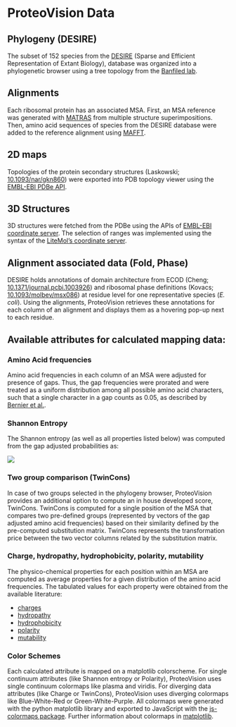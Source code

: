 # ProteoVision Data
## Phylogeny (DESIRE)
The subset of 152 species from the [DESIRE](https://doi.org/10.1093/molbev/msy101) (Sparse and Efficient Representation of Extant Biology), 
database was organized into a phylogenetic browser using a tree topology from the [Banfiled lab](https://doi.org/10.1038/nmicrobiol.2016.48).

## Alignments 
Each ribosomal protein has an associated MSA. First, an MSA reference was generated with [MATRAS](https://doi.org/10.1093/nar/gkg581) from multiple structure superimpositions. Then, amino acid sequences of species from the DESIRE database were added to the reference alignment using [MAFFT](https://doi.org/10.1093/bioinformatics/bts578).

## 2D maps 
Topologies of the protein secondary structures (Laskowski; [10.1093/nar/gkn860](https://dx.doi.org/10.1093%2Fnar%2Fgkn860)) were exported into PDB topology viewer using the [EMBL-EBI PDBe API](https://www.ebi.ac.uk/pdbe/api/doc/).

## 3D Structures 
3D structures were fetched from the PDBe using the APIs of [EMBL-EBI coordinate server](https://www.ebi.ac.uk/pdbe/coordinates/). The selection of ranges was implemented using the syntax of the [LiteMol’s coordinate server](https://coords.litemol.org/).

## Alignment associated data (Fold, Phase)
DESIRE holds annotations of domain architecture from ECOD (Cheng; [10.1371/journal.pcbi.1003926](https://doi.org/10.1371/journal.pcbi.1003926)) and ribosomal phase definitions (Kovacs; [10.1093/molbev/msx086](https://doi.org/10.1093/molbev/msx086)) at residue level for one representative species (*E. coli*). Using the alignments, ProteoVision retrieves these annotations for each column of an alignment and displays them as a hovering pop-up next to each residue.

## Available attributes for calculated mapping data:
### Amino Acid frequencies
Amino acid frequencies in each column of an MSA were adjusted for presence of gaps. Thus, the gap frequencies were prorated and were treated as a uniform distribution among all possible amino acid characters, such that a single character in a gap counts as 0.05, as described by [Bernier et al.](10.1093/molbev/msy101).

### Shannon Entropy
The Shannon entropy (as well as all properties listed below) was computed from the gap adjusted probabilities as:

<img src="https://render.githubusercontent.com/render/math?math=H_{SE}(n) = -\sum_{i=1}^c p_i(n)log_2p_i(n) \approx -\sum_{i=1}^c f_i(n)log_2f_i(n)">

### Two group comparison (TwinCons)
In case of two groups selected in the phylogeny browser, ProteoVision provides an additional option to compute an in house developed score, TwinCons. TwinCons is computed for a single position of the MSA that compares two pre-defined groups (represented by vectors of the gap adjusted amino acid frequencies) based on their similarity defined by the pre-computed substitution matrix. TwinCons represents the transformation price between the two vector columns related by the substitution matrix.

### Charge, hydropathy, hydrophobicity, polarity, mutability
The physico-chemical properties for each position within an MSA are computed as average properties for a given distribution of the amino acid frequencies. The tabulated values for each property were obtained from the available literature:
- [charges](https://doi.org/10.1186/1758-2946-5-39)
- [hydropathy](https://doi.org/10.1016/0022-2836(82)90515-0)
- [hydrophobicity](https://doi.org/10.1093/protein/5.5.373)
- [polarity](https://doi.org/10.1016/0022-5193(68)90069-6)
- [mutability](https://doi.org/10.1093/bioinformatics/8.3.275)

### Color Schemes
Each calculated attribute is mapped on a matplotlib colorscheme. For single continuum attributes (like Shannon entropy or Polarity), ProteoVision uses single continuum colormaps like plasma and viridis. For diverging data attributes (like Charge or TwinCons), ProteoVision uses diverging colormaps like Blue-White-Red or Green-White-Purple. All colormaps were generated with the python matplotlib library and exported to JavaScript with the [js-colormaps package](https://github.com/timothygebhard/js-colormaps). Further information about colormaps in [matplotlib](https://bids.github.io/colormap/).
